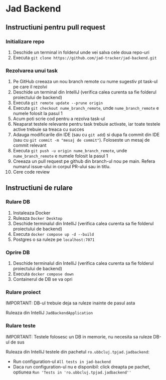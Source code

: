 # Jad Backend

## Instructiuni pentru pull request

### Initializare repo
1. Deschide un terminal in folderul unde vei salva cele doua repo-uri
2. Executa `git clone https://github.com/jad-tracker/jad-backend.git`

### Rezolvarea unui task
1. Pe GitHub creeaza un nou branch remote cu nume sugestiv pt task-ul pe care il rezolvi
2. Deschide un terminal din IntelliJ (verifica calea curenta sa fie folderul proiectului de backend)
3. Executa `git remote update --prune origin`
4. Executa `git checkout nume_branch_remote`, unde `nume_branch_remote` e numele folosit la pasul 1
5. Acum poti scrie cod pentru a rezolva task-ul
6. Neaparat testele relevante pentru task trebuie activate, iar toate testele active trebuie sa treaca cu succes
7. Adauga modificarile din IDE (sau cu `git add`) si dupa fa commit din IDE (sau cu `git commit -m "mesaj de commit"`). 
Foloseste un mesaj de commit relevant
8. Executa `git push -u origin nume_branch_remote`, unde `nume_branch_remote` e numele folosit la pasul 1
9. Creeaza un pull request pe github din branch-ul nou pe main. Refera numarul issue-ului in corpul PR-ului sau in titlu.
10. Cere code review

## Instructiuni de rulare

### Rulare DB

1. Instaleaza Docker
2. Ruleaza `Docker Desktop`
3. Deschide terminalul din IntelliJ (verifica calea curenta sa fie folderul proiectului de backend)
4. Executa `docker compose up -d --build`
5. Postgres o sa ruleze pe `localhost:7071`

### Oprire DB
1. Deschide terminalul din IntelliJ (verifica calea curenta sa fie folderul proiectului de backend)
2. Executa `docker compose down`
3. Containerul de DB se va opri

### Rulare proiect

IMPORTANT: DB-ul trebuie deja sa ruleze inainte de pasul asta

Ruleaza din IntelliJ `JadBackendApplication`

### Rulare teste

IMPORTANT: Testele folosesc un DB in memorie, nu necesita sa ruleze DB-ul de sus

Ruleaza din IntelliJ testele din pachetul `ro.ubbcluj.tpjad.jadbackend`:
- Run configuration-ul `All tests in jad-backend`
- Daca run configuration-ul nu e disponibil: click dreapta pe pachet, optiunea `Run 'Tests in 'ro.ubbcluj.tpjad.jadbackend''`  